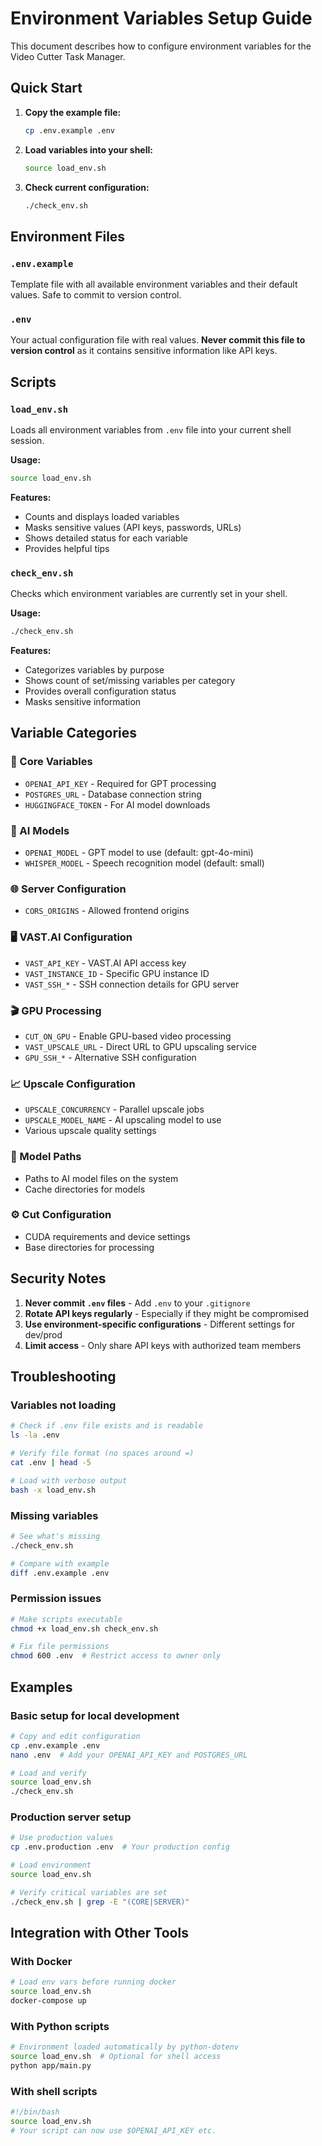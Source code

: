 # Environment Variables Setup Guide

This document describes how to configure environment variables for the Video Cutter Task Manager.

## Quick Start

1. **Copy the example file:**
   ```bash
   cp .env.example .env
   ```

2. **Load variables into your shell:**
   ```bash
   source load_env.sh
   ```

3. **Check current configuration:**
   ```bash
   ./check_env.sh
   ```

## Environment Files

### `.env.example`
Template file with all available environment variables and their default values. Safe to commit to version control.

### `.env`
Your actual configuration file with real values. **Never commit this file to version control** as it contains sensitive information like API keys.

## Scripts

### `load_env.sh`
Loads all environment variables from `.env` file into your current shell session.

**Usage:**
```bash
source load_env.sh
```

**Features:**
- Counts and displays loaded variables
- Masks sensitive values (API keys, passwords, URLs)
- Shows detailed status for each variable
- Provides helpful tips

### `check_env.sh`
Checks which environment variables are currently set in your shell.

**Usage:**
```bash
./check_env.sh
```

**Features:**
- Categorizes variables by purpose
- Shows count of set/missing variables per category
- Provides overall configuration status
- Masks sensitive information

## Variable Categories

### 🔑 Core Variables
- `OPENAI_API_KEY` - Required for GPT processing
- `POSTGRES_URL` - Database connection string  
- `HUGGINGFACE_TOKEN` - For AI model downloads

### 🤖 AI Models
- `OPENAI_MODEL` - GPT model to use (default: gpt-4o-mini)
- `WHISPER_MODEL` - Speech recognition model (default: small)

### 🌐 Server Configuration
- `CORS_ORIGINS` - Allowed frontend origins

### 🖥️ VAST.AI Configuration
- `VAST_API_KEY` - VAST.AI API access key
- `VAST_INSTANCE_ID` - Specific GPU instance ID
- `VAST_SSH_*` - SSH connection details for GPU server

### 🎬 GPU Processing
- `CUT_ON_GPU` - Enable GPU-based video processing
- `VAST_UPSCALE_URL` - Direct URL to GPU upscaling service
- `GPU_SSH_*` - Alternative SSH configuration

### 📈 Upscale Configuration
- `UPSCALE_CONCURRENCY` - Parallel upscale jobs
- `UPSCALE_MODEL_NAME` - AI upscaling model to use
- Various upscale quality settings

### 📂 Model Paths
- Paths to AI model files on the system
- Cache directories for models

### ⚙️ Cut Configuration
- CUDA requirements and device settings
- Base directories for processing

## Security Notes

1. **Never commit `.env` files** - Add `.env` to your `.gitignore`
2. **Rotate API keys regularly** - Especially if they might be compromised
3. **Use environment-specific configurations** - Different settings for dev/prod
4. **Limit access** - Only share API keys with authorized team members

## Troubleshooting

### Variables not loading
```bash
# Check if .env file exists and is readable
ls -la .env

# Verify file format (no spaces around =)
cat .env | head -5

# Load with verbose output
bash -x load_env.sh
```

### Missing variables
```bash
# See what's missing
./check_env.sh

# Compare with example
diff .env.example .env
```

### Permission issues
```bash
# Make scripts executable
chmod +x load_env.sh check_env.sh

# Fix file permissions
chmod 600 .env  # Restrict access to owner only
```

## Examples

### Basic setup for local development
```bash
# Copy and edit configuration
cp .env.example .env
nano .env  # Add your OPENAI_API_KEY and POSTGRES_URL

# Load and verify
source load_env.sh
./check_env.sh
```

### Production server setup
```bash
# Use production values
cp .env.production .env  # Your production config

# Load environment
source load_env.sh

# Verify critical variables are set
./check_env.sh | grep -E "(CORE|SERVER)"
```

## Integration with Other Tools

### With Docker
```bash
# Load env vars before running docker
source load_env.sh
docker-compose up
```

### With Python scripts
```bash
# Environment loaded automatically by python-dotenv
source load_env.sh  # Optional for shell access
python app/main.py
```

### With shell scripts
```bash
#!/bin/bash
source load_env.sh
# Your script can now use $OPENAI_API_KEY etc.
```
